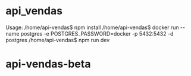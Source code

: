 # api_vendas
Usage:
/home/api-vendas$ npm install
/home/api-vendas$ docker run --name postgres -e POSTGRES_PASSWORD=docker -p 5432:5432 -d postgres
/home/api-vendas$ npm run dev
# api-vendas-beta
